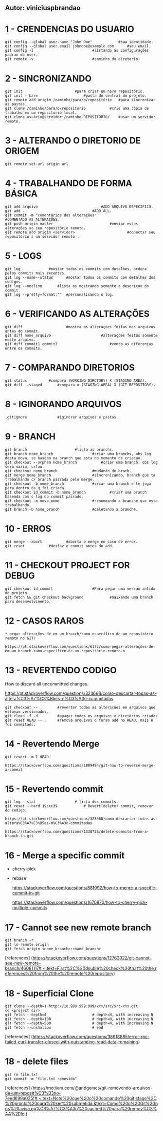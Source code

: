 
##
##    	Autor: viniciuspbrandao
##

	

# 1 - CRENDENCIAS DO USUARIO
	git config --global user.name "John Doe" 			#sua identidade.
	git config --global user.email johndoe@example.com 		#seu email.
	git config -l   						#listando as configurações padrao do user.
	git remote -v   						#caminho do diretorio.


# 2 - SINCRONIZANDO
	git init 						#para criar um novo repositório.
	git init --bare 					#pasta do central do projeto.
	git remote add origin /caminho/para/o/repositório 	#para sincronizar as pastas.
	git clone /caminho/para/o/repositório 			#crie uma cópia de trabalho em um repositório local.
	git clone usuário@servidor:/caminho-REPOSITORIO/	#usar um servidor remoto.


# 3 - ALTERANDO O DIRETORIO DE ORIGEM
	git remote set-url origin url


# 4 - TRABALHANDO DE FORMA BÁSICA
	git add arquivo								#ADD ARQUIVO ESPECIFICO.
	git add .								#ADD ALL.
	git commit -m "comentários das alterações"		                #COMENTADO AS ALTERAÇÕES.
	git push origin master							#enviar estas alterações ao seu repositório remoto.
	git remote add origin <servidor> 				        #conectar seu repositório a um servidor remoto .


# 5 - LOGS
	git log 			#mostar todos os commits com detalhes, ordena pelos commits mais recentes.
	git log --name--status 		#mostar todos os commits com detalhes dos codigos.
	git log --oneline		#lista os mostrando somente a descricao do commit.
	git log --pretty=format:"" 	#personalisando o log.


# 6 - VERIFICANDO AS ALTERAÇÕES
	git diff					#mostra as alteraçoes feitas nos arquivos antes do commit.
	git diff nome_arquivo 		                #alteraçoes feitas somente neste arquivo.
	git diff commit1 commit2                        #vendo as diferenças entre os commits.


# 7 - COMPARANDO DIRETORIOS
	git status 			#compara (WORKING DIRCTORY) X (STAGING AREA).
	git diff --staged		#compara o (STAGING AREA) X (GIT REPOSITORY).


# 8 - IGINORANDO ARQUIVOS
	.gitignore 				#iginorar arquivos e pastas.


# 9 - BRANCH
	git branch						#lista as branchs.
	git branch nome_branch					#criar uma branchs, obs log desta nova, se basean na branch que esta no momento de criacao.
	git checkout --orphan nome_branch			#criar uma branch, obs log sera vazio, orfao.
	git checkout nome_branch				#mudando de brach.
	git merge nome_branch 					#sincronizando, branch que ta trabalhando c/ branch passada pelo merge.
	git checkout -b nome_branch				#criar uma branch e te joga para dentro da q foi criada.
	git checkout id_commit -b nome_branch 			#criar uma branch baseada com o log do commit passado.
	git checkout -m novo_nome				#renomeando a branche que esta trabalhando.
	git branch -D nome_branch				#deletando a branche.


# 10 - ERROS
	git merge --abort       	#aborta o merge em caso de erros.
	git reset 			#desfaz o commit antes do add.


# 11 - CHECKOUT PROJECT FOR DEBUG
	git checkout id_commit 					#Para pegar uma versao antida do projeto.
	git fetch && git checkout background 			#baixando uma branch para desenvolvimento.


# 12 - CASOS RAROS 
	
	* pegar alterações de em um branch/ramo específico de um repositório remoto no GIT?
		
	https://pt.stackoverflow.com/questions/6172/como-pegar-alterações-de-em-um-branch-ramo-específico-de-um-repositório-remoto-n
		

# 13 - REVERTENDO CODIGO

How to discard all uncommitted changes.

https://pt.stackoverflow.com/questions/323668/como-descartar-todas-as-altera%C3%A7%C3%B5es-n%C3%A3o-commitadas

	git checkout -- . 		#reverter todas as alterações em arquivos que estavam versionados.
	git clean -f -d			#apagar todos os arquivos e diretórios criados
	git reset HEAD -- .		#remove arquivos q foram add no HEAD, mais n foi commitado.


# 14 - Revertendo Merge

	git revert -m 1 HEAD

	https://stackoverflow.com/questions/1809484/git-how-to-reverse-merge-a-commit


# 15 - Revertendo commit

	git log --stat 					# lista dos commits.
	git reset --hard 19ccc39 			# Revert(delete) commit, remover do codigo.

	https://pt.stackoverflow.com/questions/323668/como-descartar-todas-as-altera%C3%A7%C3%B5es-n%C3%A3o-commitadas
	
	https://stackoverflow.com/questions/1338728/delete-commits-from-a-branch-in-git
	

# 16 - Merge a specific commit

* cherry-pick
* rebase

	https://stackoverflow.com/questions/881092/how-to-merge-a-specific-commit-in-git
	
	https://stackoverflow.com/questions/1670970/how-to-cherry-pick-multiple-commits


# 17 - Cannot see new remote branch

	git branch -r
	git ls-remote origin
	git fetch origin <name_branch>:<name_branch>

[references] (https://stackoverflow.com/questions/12762922/git-cannot-see-new-remote-branch/46081117#:~:text=First%2C%20double%20check%20that%20the,references%20from%20the%20remote%20repository)




# 18 - Superficial Clone

	git clone --depth=1 http://10.999.999.999/xxx/src/src-xxx.git
	cd <project dir>
	git fetch --depth=4 					# depth=N, with increasing N
	git fetch --depth=100 					# depth=N, with increasing N
	git fetch --depth=500 					# depth=N, with increasing N
	git fetch --unshallow 					# end

[references] (https://stackoverflow.com/questions/38618885/error-rpc-failed-curl-transfer-closed-with-outstanding-read-data-remaining)




# 18 - delete files

	git rm file.txt
	git commit -m "file.txt removido"
	
[references] (https://medium.com/@andgomes/git-removendo-arquivos-de-um-reposit%C3%B3rio-7eed699a035f#:~:text=Note%20que%20o%20comando%20git,stage%2C%20pronta%20para%20ser%20submetida.&text=Como%20o%20Git%20nos%20avisa,op%C3%A7%C3%A3o%20cached%20para%20remov%C3%AA%2Dlo.)







